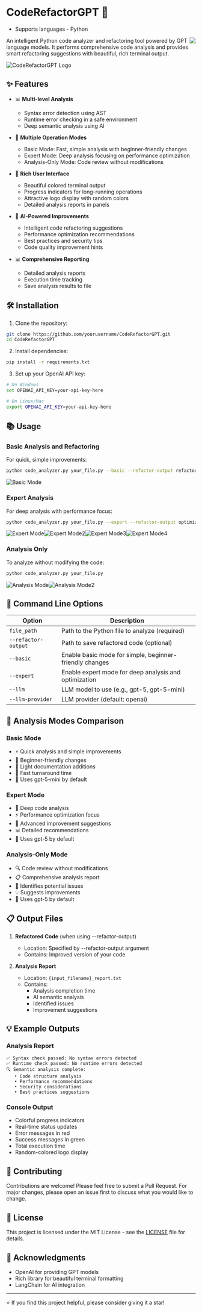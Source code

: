 # CodeRefactorGPT 🤖
- Supports languages - Python
<img align="right" src="https://visitor-badge.laobi.icu/badge?page_id=endromia-9027.CodeRefactorGPT" />

An intelligent Python code analyzer and refactoring tool powered by GPT language models. It performs comprehensive code analysis and provides smart refactoring suggestions with beautiful, rich terminal output.

![CodeRefactorGPT Logo](docs/images/logo.png)

## ✨ Features

- 📊 **Multi-level Analysis**
  - Syntax error detection using AST
  - Runtime error checking in a safe environment
  - Deep semantic analysis using AI
- 🎯 **Multiple Operation Modes**
  - Basic Mode: Fast, simple analysis with beginner-friendly changes
  - Expert Mode: Deep analysis focusing on performance optimization
  - Analysis-Only Mode: Code review without modifications
- 🎨 **Rich User Interface**

  - Beautiful colored terminal output
  - Progress indicators for long-running operations
  - Attractive logo display with random colors
  - Detailed analysis reports in panels

- 🤖 **AI-Powered Improvements**

  - Intelligent code refactoring suggestions
  - Performance optimization recommendations
  - Best practices and security tips
  - Code quality improvement hints

- 📊 **Comprehensive Reporting**
  - Detailed analysis reports
  - Execution time tracking
  - Save analysis results to file

## 🛠️ Installation

1. Clone the repository:

```bash
git clone https://github.com/yourusername/CodeRefactorGPT.git
cd CodeRefactorGPT
```

2. Install dependencies:

```bash
pip install -r requirements.txt
```

3. Set up your OpenAI API key:

```bash
# On Windows
set OPENAI_API_KEY=your-api-key-here

# On Linux/Mac
export OPENAI_API_KEY=your-api-key-here
```

## 📚 Usage

### Basic Analysis and Refactoring

For quick, simple improvements:

```bash
python code_analyzer.py your_file.py --basic --refactor-output refactored.py
```

![Basic Mode](docs/images/basic_mode.png)

### Expert Analysis

For deep analysis with performance focus:

```bash
python code_analyzer.py your_file.py --expert --refactor-output optimized.py
```

![Expert Mode](docs/images/expert_mode.png)![Expert Mode2](docs/images/expert_mode2.png)![Expert Mode3](docs/images/expert_mode3.png)![Expert Mode4](docs/images/expert_mode4.png)

### Analysis Only

To analyze without modifying the code:

```bash
python code_analyzer.py your_file.py
```

![Analysis Mode](docs/images/analysis_mode.png)![Analysis Mode2](docs/images/analysis_mode2.png)

## 🎯 Command Line Options

| Option              | Description                                             |
| ------------------- | ------------------------------------------------------- |
| `file_path`         | Path to the Python file to analyze (required)           |
| `--refactor-output` | Path to save refactored code (optional)                 |
| `--basic`           | Enable basic mode for simple, beginner-friendly changes |
| `--expert`          | Enable expert mode for deep analysis and optimization   |
| `--llm`             | LLM model to use (e.g., gpt-5, gpt-5-mini)              |
| `--llm-provider`    | LLM provider (default: openai)                          |

## 🎨 Analysis Modes Comparison

### Basic Mode

- ⚡ Quick analysis and simple improvements
- 🎯 Beginner-friendly changes
- 📝 Light documentation additions
- 🔄 Fast turnaround time
- 🤖 Uses gpt-5-mini by default

### Expert Mode

- 🔬 Deep code analysis
- ⚡ Performance optimization focus
- 🧠 Advanced improvement suggestions
- 📊 Detailed recommendations
- 🤖 Uses gpt-5 by default

### Analysis-Only Mode

- 🔍 Code review without modifications
- 📋 Comprehensive analysis report
- 🐛 Identifies potential issues
- 💡 Suggests improvements
- 🤖 Uses gpt-5 by default

## 📋 Output Files

1. **Refactored Code** (when using --refactor-output)

   - Location: Specified by --refactor-output argument
   - Contains: Improved version of your code

2. **Analysis Report**
   - Location: `{input_filename}_report.txt`
   - Contains:
     - Analysis completion time
     - AI semantic analysis
     - Identified issues
     - Improvement suggestions

## 💡 Example Outputs

### Analysis Report

```
✅ Syntax check passed: No syntax errors detected
✅ Runtime check passed: No runtime errors detected
🔍 Semantic analysis complete:
   • Code structure analysis
   • Performance recommendations
   • Security considerations
   • Best practices suggestions
```

### Console Output

- Colorful progress indicators
- Real-time status updates
- Error messages in red
- Success messages in green
- Total execution time
- Random-colored logo display

## 🤝 Contributing

Contributions are welcome! Please feel free to submit a Pull Request. For major changes, please open an issue first to discuss what you would like to change.

## 📜 License

This project is licensed under the MIT License - see the [LICENSE](LICENSE) file for details.

## 🙏 Acknowledgments

- OpenAI for providing GPT models
- Rich library for beautiful terminal formatting
- LangChain for AI integration

---

⭐ If you find this project helpful, please consider giving it a star!
